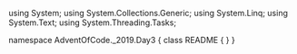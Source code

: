 ﻿using System;
using System.Collections.Generic;
using System.Linq;
using System.Text;
using System.Threading.Tasks;

namespace AdventOfCode._2019.Day3
{
    class README
    {
    }
}
